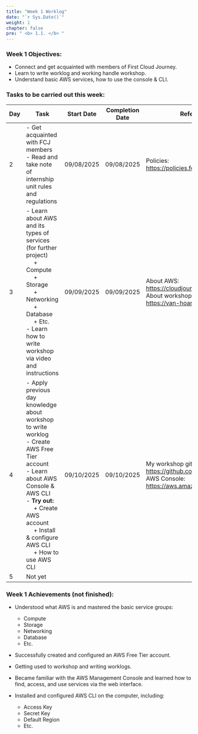 ```yaml
---
title: "Week 1 Worklog"
date: "`r Sys.Date()`"
weight: 1
chapter: false
pre: " <b> 1.1. </b> "
---
```




### Week 1 Objectives:

* Connect and get acquainted with members of First Cloud Journey.
* Learn to write worklog and working handle workshop.
* Understand basic AWS services, how to use the console & CLI.

### Tasks to be carried out this week:
| Day | Task                                                                                                                                                                                                   | Start Date | Completion Date | Reference Material                                                                                                        |
| --- | ------------------------------------------------------------------------------------------------------------------------------------------------------------------------------------------------------ | ---------- | --------------- |---------------------------------------------------------------------------------------------------------------------------|
| 2   | - Get acquainted with FCJ members <br> - Read and take note of internship unit rules and regulations                                                                                                   | 09/08/2025 | 09/08/2025       | Policies: <br> <https://policies.fcjuni.com/>                                                                                                         |
| 3   | - Learn about AWS and its types of services (for further project) <br>&emsp; + Compute <br>&emsp; + Storage <br>&emsp; + Networking <br>&emsp; + Database <br>&emsp; + Etc. <br> - Learn how to write workshop via video and instructions<br>                                           | 09/09/2025 | 09/09/2025      | About AWS: <br> <https://cloudjourney.awsstudygroup.com/> <br> About workshop: <br> <https://van-hoang-kha.github.io/vi/> |
| 4   | - Apply previous day knowledge about workshop to write worklog <br> - Create AWS Free Tier account <br> - Learn about AWS Console & AWS CLI <br> - **Try out:** <br>&emsp; + Create AWS account <br>&emsp; + Install & configure AWS CLI <br> &emsp; + How to use AWS CLI | 09/10/2025 | 09/10/2025      | My workshop git: <br> <https://github.com/isntbim/internship_report> <br> AWS Console: <br> <https://aws.amazon.com/>     |
| 5   | Not yet
<!---
| 5   | - Learn basic EC2: <br>&emsp; + Instance types <br>&emsp; + AMI <br>&emsp; + EBS <br>&emsp; + ... <br> - SSH connection methods to EC2 <br> - Learn about Elastic IP   <br>                            | 08/14/2025 | 08/15/2025      | <https://cloudjourney.awsstudygroup.com/> |
| 6   | - **Practice:** <br>&emsp; + Launch an EC2 instance <br>&emsp; + Connect via SSH <br>&emsp; + Attach an EBS volume                                                                                     | 08/15/2025 | 08/15/2025      | <https://cloudjourney.awsstudygroup.com/> |
-->

### Week 1 Achievements (not finished):

* Understood what AWS is and mastered the basic service groups: 
  * Compute
  * Storage
  * Networking 
  * Database
  * Etc.

* Successfully created and configured an AWS Free Tier account.

* Getting used to workshop and writing worklogs.

* Became familiar with the AWS Management Console and learned how to find, access, and use services via the web interface.

* Installed and configured AWS CLI on the computer, including:
  * Access Key
  * Secret Key
  * Default Region
  * Etc.
<!---
* Used AWS CLI to perform basic operations such as:

  * Check account & configuration information
  * Retrieve the list of regions
  * View EC2 service
  * Create and manage key pairs
  * Check information about running services
  * ...

* Acquired the ability to connect between the web interface and CLI to manage AWS resources in parallel.
* ...
--->